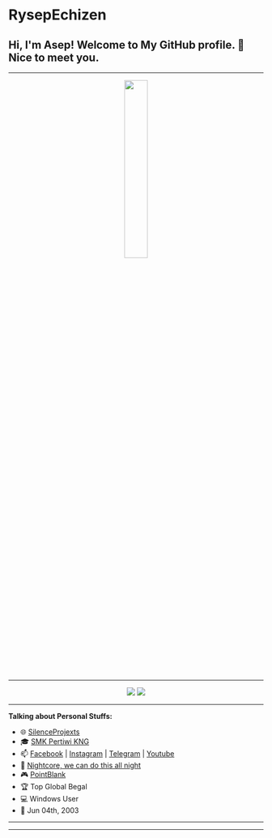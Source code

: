 # RysepEchizen
<!-- Your title -->
## Hi, I'm Asep! Welcome to My GitHub profile. 👋 Nice to meet you.
---
<p align="center">
  <img src="https://media.giphy.com/media/WOwiryOPA0G6jhKqB0/source.gif" width="30%"><br>
</p>

---
<p align="center">
<a href="https://github.com/RysepProject"> <img src="https://img.shields.io/badge/-Github-000?style=flat&logo=Github&logoColor=white" /></a>
<a href="https://rysepprojects@gmail.com"> <img src="https://img.shields.io/badge/-Gmail-c14438?style=flat&logo=Gmail&logoColor=white" /></a>

---
<!-- Talking about you -->
**Talking about Personal Stuffs:**

- 🌐 [SilenceProjexts](https://t.me/SilenceProjexts)
- 🎓 [SMK Pertiwi KNG](https://smkpertiwikng.sch.id/)
- 📫 [Facebook](https://web.facebook.com/SepCanss) | [Instagram](https://www.instagram.com/asepmlnaa/) | [Telegram](https://t.me/RysepEchizen) | [Youtube](https://youtube.com/AsepGsMtaa)
- 🎼 [Nightcore, we can do this all night](https://www.youtube.com/watch?v=R7afKrt5RGU)
- 🎮 [PointBlank](https://www.pointblank.id/)
- 🏆 Top Global Begal
- 💻 Windows User
- 🎉 Jun 04th, 2003
	
---



---
